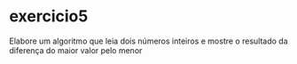 # exercicio5
 Elabore um algoritmo que leia dois números inteiros e mostre o resultado da diferença do maior valor pelo menor
